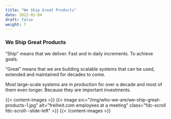 ```yaml
---
title: "We Ship Great Products"
date: 2022-02-04
draft: false
weight: 7
---
```


### We Ship Great Products

“Ship” means that we deliver. Fast and in daily increments. To achieve goals.

“Great” means that we are building scalable systems that can be used, extended and maintained for decades to come.

Most large-scale systems are in production for over a decade and most of them even longer. Because they are important investments.

{{< content-images >}}
  {{< image src="/img/who-we-are/we-ship-great-products-1.jpg" alt="freiheit.com employees at a meeting" class="fdc-scroll fdc-scroll--slide-left" >}}
{{< /content-images >}}
